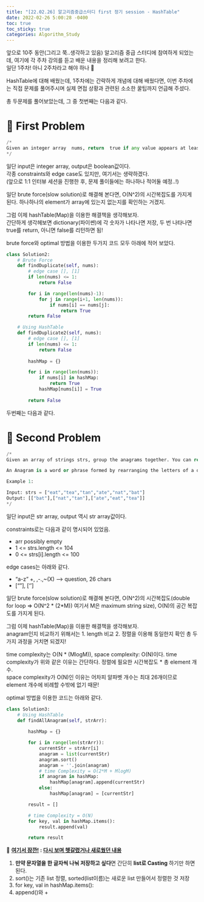 ```yaml
---
title: "[22.02.26] 알고리즘중급스터디 first 정기 session - HashTable"
date: 2022-02-26 5:00:28 -0400
toc: true
toc_sticky: true
categories: Algorithm_Study
---
```


앞으로 10주 동안(그리고 쭉..생각하고 있음) 알고리즘 중급 스터디에 참여하게 되었는데, 여기에 각 주차 강의를 듣고 배운 내용을 정리해 보려고 한다.    
일단 1주차! 아니 2주차라고 해야 하나 🤔   


HashTable에 대해 배웠는데, 1주차에는 간략하게 개념에 대해 배웠다면, 이번 주차에는 직접 문제를 풀어주시며 실제 면접 상황과 관련된 소소한 꿀팁까지 언급해 주셨다.     

총 두문제를 풀어보았는데, 그 중 첫번째는 다음과 같다.     

# 📝 First Problem

```python
/*    
Given an integer array  nums, return  true if any value appears at least twice in the array, and return false if every element is distinct.
*/     
```

일단 input은 integer array, output은 boolean값이다.     
각종 constraints와 edge case도 있지만, 여기서는 생략하겠다.      
(앞으로 1:1 인터뷰 세션을 진행한 후, 문제 풀이들에는 하나하나 적어둘 예정..!)    

일단 brute force(slow solution)로 해결해 본다면, O(N^2)의 시간복잡도를 가지게 된다.    하나하나의 element가 array에 있는지 없는지를 확인하는 거겠지.    

그럼 이제 hashTable(Map)을 이용한 해결책을 생각해보자.    
간단하게 생각헤보면 dictionary(파이쎤)에 각 숫자가 나타나면 저장, 두 번 나타나면 true를 return, 아니면 false를 리턴하면 됨!  

brute force와 optimal 방법을 이용한 두가지 코드 모두 아래에 적어 보았다.          

```python
class Solution2:
    # Brute Force
    def findDuplicate(self, nums):
        # edge case [], [1]
        if len(nums) <= 1:
            return False

        for i in range(len(nums)-1):
            for j in range(i+1, len(nums)):
                if nums[i] == nums[j]:
                    return True
        return False

    # Using HashTable
    def findDuplicate2(self, nums):
        # edge case [], [1]
        if len(nums) <= 1:
            return False
        
        hashMap = {}

        for i in range(len(nums)):
            if nums[i] in hashMap:
                return True
            hashMap[nums[i]] = True
        
        return False
```

두번째는 다음과 같다.    

# 📝 Second Problem

```python
/*    
Given an array of strings strs, group the anagrams together. You can return the answer in any order.

An Anagram is a word or phrase formed by rearranging the letters of a different word or phrase, typically using all the original letters exactly once.

Example 1:

Input: strs = ["eat","tea","tan","ate","nat","bat"]
Output: [["bat"],["nat","tan"],["ate","eat","tea"]]
*/     
```

일단 input은 str array, output 역시 str array값이다.     

constraints로는 다음과 같이 명시되어 있었음.    
- arr possibly empty     
- 1 <= strs.length <= 104      
- 0 <= strs[i].length <= 100       

edge cases는 아래와 같다.    
- “a-z”  +, ,-.,~(X) --> question, 26 chars
- [“”], [‘’]

일단 brute force(slow solution)로 해결해 본다면, O(N^2)의 시간복잡도(double for loop => O(N^2 * (2*M)) 여기서 M은 maximum string size), O(N)의 공간 복잡도를 가지게 된다.    

그럼 이제 hashTable(Map)을 이용한 해결책을 생각해보자.     
anagram인지 비교하기 위해서는 1. length 비교 2. 정렬을 이용해 동일한지 확인 총 두가지 과정을 거치면 되겠지!     

time complexity는 O(N * (MlogM)), space complexity: O(N)이다. 
time complexity가 위와 같은 이유는 간단하다. 정렬에 필요한 시간복잡도 * 총 element 개수.    
space complexity가 O(N)인 이유는 어차피 알파벳 개수는 최대 26개이므로 element 개수에 비례할 수밖에 없기 때문!     


optimal 방법을 이용한 코드는 아래와 같다.          

```python
class Solution3:
    # Using HashTable
    def findAllAnagram(self, strArr):
        
        hashMap = {}

        for i in range(len(strArr)):
            currentStr = strArr[i]
            anagram = list(currentStr)
            anagram.sort()
            anagram = ''.join(anagram)
            # time Complexity = O(2*M + MlogM)
            if anagram in hashMap:
                hashMap[anagram].append(currentStr)
            else:
                hashMap[anagram] = [currentStr]

        result = []

        # time Complexity = O(N)
        for key, val in hashMap.items():
            result.append(val)

        return result
```

<div class="notice--primary" markdown="1">
🌝 <strong><u>여기서 잠깐!</u> : <u>다시 보며 헷갈렸거나 새로웠던 내용</u></strong>        

 1. <strong>만약 문자열을 한 글자씩 나눠 저장하고 싶다</strong>면 간단히 <strong>list로 Casting</strong> 하기만 하면 된다.        
 2. sort()는 기존 list 정렬, sorted(list이름)는 새로운 list 만들어서 정렬한 것 저장
 3. for key, val in hashMap.items(): 
 4. append()와 + 

</div>
